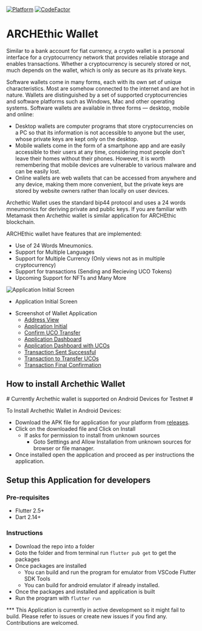 [![Platform](https://img.shields.io/badge/Platform-Flutter-02569B?logo=flutter)](https://flutter.dev) [![CodeFactor](https://www.codefactor.io/repository/github/archethic-foundation/archethic_mobile_wallet/badge/master)](https://www.codefactor.io/repository/github/archethic-foundation/archethic_mobile_wallet/overview/master)

# ARCHEthic Wallet

Similar to a bank account for fiat currency, a crypto wallet is a personal interface for a cryptocurrency network that provides reliable storage and enables transactions. Whether a cryptocurrency is securely stored or not, much depends on the wallet, which is only as secure as its private keys.

Software wallets come in many forms, each with its own set of unique characteristics. Most are somehow connected to the internet and are hot in nature. Wallets are distinguished by a set of supported cryptocurrencies and software platforms such as Windows, Mac and other operating systems. Software wallets are available in three forms — desktop, mobile and online:
- Desktop wallets are computer programs that store cryptocurrencies on a PC so that its information is not accessible to anyone but the user, whose private keys are kept only on the desktop.
- Mobile wallets come in the form of a smartphone app and are easily accessible to their users at any time, considering most people don’t leave their homes without their phones. However, it is worth remembering that mobile devices are vulnerable to various malware and can be easily lost.
- Online wallets are web wallets that can be accessed from anywhere and any device, making them more convenient, but the private keys are stored by website owners rather than locally on user devices.

Archethic Wallet uses the standard bip44 protocol and uses a 24 words mneumonics for deriving private and public keys. If you are familiar with Metamask then Archethic wallet is similar application for ARCHEthic blockchain.

ARCHEthic wallet have features that are implemented:
- Use of 24 Words Mneumonics.
- Support for Multiple Languages
- Support for Multiple Currency (Only views not as in multiple cryptocurrency)
- Support for transactions (Sending and Recieving UCO Tokens)
- Upcoming Support for NFTs and Many More

![Application Initial Screen](https://i.postimg.cc/gkFFY7ML/App-Init.jpg)
* Application Initial Screen

- Screenshot of Wallet Application 
    - [Address View](https://i.postimg.cc/t4zHvzNZ/Address-Copied.jpg)
    - [Application Initial](https://i.postimg.cc/gkFFY7ML/App-Init.jpg)
    - [Confirm UCO Transfer](https://i.postimg.cc/gJ19Ltm5/Confirm-Transfer-UCOs.jpg)
    - [Application Dashboard](https://i.postimg.cc/3rDQQhZH/Dashboard.jpg)
    - [Application Dashboard with UCOs](https://i.postimg.cc/L5Pctkss/Dashboard-UCOs.jpg)
    - [Transaction Sent Successful](https://i.postimg.cc/8CKgNP3T/Transaction-Send.jpg)
    - [Transaction to Transfer UCOs](https://i.postimg.cc/zByZBYZK/Transfer-UCOs.jpg)
    - [Transaction Final Confirmation](https://i.postimg.cc/rpF2Btfh/Transfer-UCOs-Final.jpg)


## How to install Archethic Wallet

\# Currently Archethic wallet is supported on Android Devices for Testnet \#

To Install Archethic Wallet in Android Devices:
- Download the APK file for application for your platform from [releases](https://github.com/archethic-foundation/archethic_mobile_wallet/releases).
- Click on the downloaded file and Click on Install
    - If asks for permission to install from unknown sources
        - Goto Setttings and Allow Installation from unknown sources for browser or file manager.
- Once installed open the application and proceed as per instructions the application.


## Setup this Application for developers

### Pre-requisites
- Flutter 2.5+
- Dart 2.14+

### Instructions
- Download the repo into a folder
- Goto the folder and from terminal run `flutter pub get` to get the packages
- Once packages are installed 
    - You can build and run the program for emulator from VSCode Flutter SDK Tools
    - You can build for android emulator if already installed.
- Once the packages and installed and application is built
- Run the program with `flutter run`

*** This Application is currently in active development so it might fail to build. Please refer to issues or create new issues if you find any. Contributions are welcomed.